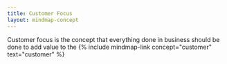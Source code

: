 ```yaml
---
title: Customer Focus
layout: mindmap-concept
---
```

Customer focus is the concept that everything done in business should be done to add value to the {% include mindmap-link concept="customer" text="customer" %}

